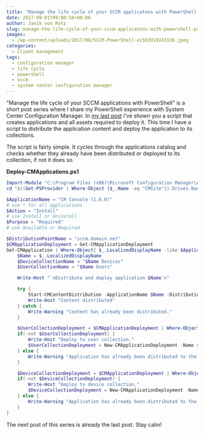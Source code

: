 ```yaml
---
title: 'Manage the life cycle of your SCCM applicatons with PowerShell - Part 3 Deploy Applications'
date: 2017-09-01T09:00:58+00:00
author: Janik von Rotz
slug: manage-the-life-cycle-of-your-sccm-applicatons-with-powershell-part-3-deploy-applications
images:
  - /wp-content/uploads/2017/08/SCCM-PowerShell-e1503910243136.jpeg
categories:
  - Client management
tags:
  - configuration manager
  - life cycle
  - powershell
  - sccm
  - system center configuration manager
---
```

"Manage the life cycle of your SCCM applications with PowerShell" is a short post series where I share my PowerShell experience with System Center Configuration Manager. In [my last post](https://janikvonrotz.ch/2017/08/29/manage-the-life-cycle-of-your-sccm-applicatons-with-powershell-part-2-create-applications) I've shown you a script that creates applications and all assets required to deploy it. This time I have a script to distribute the application content and deploy the application to its collections.
<!--more-->

The script is fairly simple. It cycles through the applications catalog and checks whether they already have been distributed or deployed to its collection, if not it does so.

**Deploy-CMApplications.ps1**

```powershell
Import-Module "C:\Program Files (x86)\Microsoft Configuration Manager\AdminConsole\bin\ConfigurationManager.psd1"
cd "$((Get-PSProvider | Where-Object {$_.Name -eq "CMSite"}).Drives.Name):"

$ApplicationName = "CM Console (1.0.0)" 
# use * for all applications
$Action = "Install"
# use Install or Uninstall
$Purpose = "Required"
# use Available or Required

$DistributionPointName = "sccm.domain.net"
$CMApplicationDeployment = Get-CMApplicationDeployment
Get-CMApplication | Where-Object{ $_.LocalizedDisplayName -like $ApplicationName } | ForEach-Object {
    $Name = $_.LocalizedDisplayName
    $DeviceCollectionName = "$Name Devices"
    $UserCollectionName = "$Name Users"

    Write-Host "`nDistribute and deploy application $Name`n"

    try {
        Start-CMContentDistribution -ApplicationName $Name -DistributionPointName $DistributionPointName
        Write-Host "Content distributed"
    } catch {
        Write-Warning "Content has already been distributed."
    }

    $UserCollectionDeployment = $CMApplicationDeployment | Where-Object{ ($_.ApplicationName -eq $Name) -and ($_.CollectionName -eq $UserCollectionName)}
    if(-not $UserCollectionDeployment) {
        Write-Host "Deploy to user collection."
        $UserCollectionDeployment = New-CMApplicationDeployment -Name $Name -CollectionName $UserCollectionName -DeployAction $Action -DeployPurpose $Purpose
    } else {
        Write-Warning "Application has already been distributed to the user collection."
    }

    $DeviceCollectionDeployment = $CMApplicationDeployment | Where-Object{ ($_.ApplicationName -eq $Name) -and ($_.CollectionName -eq $DeviceCollectionName)}
    if(-not $DeviceCollectionDeployment) {
        Write-Host "Deploy to device collection."
        $DeviceCollectionDeployment = New-CMApplicationDeployment -Name $Name -CollectionName $DeviceCollectionName -DeployAction $Action -DeployPurpose $Purpose
    } else {
        Write-Warning "Application has already been distributed to the device collection."
    }
}
```

The next post of this series is already the last post. Stay calm!